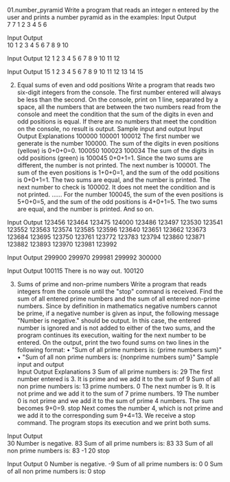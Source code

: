 01.number_pyramid
Write a program that reads an integer n entered by the user and prints a number pyramid as in the examples:
Input  Output       
7      7 1
       2 3
       4 5 6

Input  Output    
10     1
       2 3
       4 5 6
       7 8 9 10

Input  Output
12	    1
        2 3
        4 5 6
        7 8 9 10
        11 12

Input  Output
15	   1
       2 3
       4 5 6
       7 8 9 10
       11 12 13 14 15
       
02. Equal sums of even and odd positions
Write a program that reads two six-digit integers from the console. The first number entered will always be less than the second. On the console, print on 1 line, separated by a space, all the numbers that are between the two numbers read from the console and meet the condition that the sum of the digits in even and odd positions is equal. If there are no numbers that meet the condition on the console, no result is output.
Sample input and output
Input   Output          Explanations
100000  100001 100012   The first number we generate is the number 100000. The sum of the digits in even positions (yellow) is 0+0+0=0.
100050  100023 100034   The sum of the digits in odd positions (green) is 
        100045          0+0+1=1. Since the two sums are different, the number is not printed.
                        The next number is 100001. The sum of the even positions is 1+0+0=1, and the sum of the odd positions is 0+0+1=1.
                        The two sums are equal, and the number is 
                        printed.
                        The next number to check is 100002. It does not meet the condition and is not printed.
                        ……
                        For the number 100045, the sum of the even positions is 5+0+0=5, and the sum of the odd positions is 4+0+1=5.
                        The two sums are equal, and the number is printed. 
                        And so on.
    
Input   Output 
123456  123464 123475 
124000  123486 123497 
        123530 123541 
        123552 123563 
        123574 123585 
        123596 123640
        123651 123662 
        123673 123684 
        123695 123750 
        123761 123772 
        123783 123794 
        123860 123871 
        123882 123893 
        123970 123981 
        123992

Input   Output 
299900  299970 299981 299992
300000

Input   Output 
100115  There is no way out.
100120

03. Sums of prime and non-prime numbers
Write a program that reads integers from the console until the "stop" command is received. Find the sum of all entered prime numbers and the sum of all entered non-prime numbers. Since by definition in mathematics negative numbers cannot be prime, if a negative number is given as input, the following message "Number is negative." should be output. In this case, the entered number is ignored and is not added to either of the two sums, and the program continues its execution, waiting for the next number to be entered.
On the output, print the two found sums on two lines in the following format:
• "Sum of all prime numbers is: {prime numbers sum}"
• "Sum of all non prime numbers is: {nonprime numbers sum}"
Sample input and output                     
Input   Output                               Explanations
3       Sum of all prime numbers is: 29      The first number entered is 3. It is prime and we add it to the sum of 
9       Sum of all non prime numbers is: 13  prime numbers.
0                                            The next number is 9. It is not prime and we add it to the sum of 
7                                            prime numbers.
19                                           The number 0 is not prime and we add it to the sum of prime 
4                                            numbers. The sum becomes 9+0=9.
stop	                                      Next comes the number 4, which is not prime and we add it to the corresponding sum 9+4=13.
                                             We receive a stop command. The program stops its execution and we print both sums.

Input   Output  
30      Number is negative.
83      Sum of all prime numbers is: 83
33      Sum of all non prime numbers is: 83
-1
20
stop	

Input   Output 
0       Number is negative.
-9      Sum of all prime numbers is: 0
0       Sum of all non prime numbers is: 0
stop	







